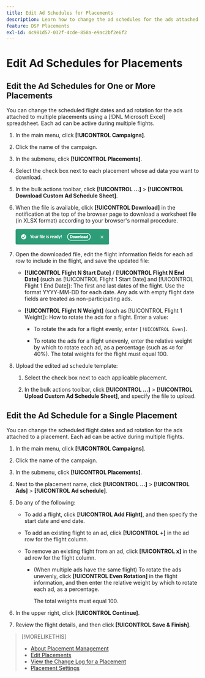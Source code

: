 ```yaml
---
title: Edit Ad Schedules for Placements
description: Learn how to change the ad schedules for the ads attached to placements.
feature: DSP Placements
exl-id: 4c981d57-032f-4cde-858a-e9ac2bf2e6f2
---
```

# Edit Ad Schedules for Placements

## Edit the Ad Schedules for One or More Placements

You can change the scheduled flight dates and ad rotation for the ads attached to multiple placements using a [!DNL Microsoft Excel] spreadsheet. Each ad can be active during multiple flights.

1. In the main menu, click **[!UICONTROL Campaigns]**.

1. Click the name of the campaign.

1. In the submenu, click **[!UICONTROL Placements]**.

1. Select the check box next to each placement whose ad data you want to download.

1. In the bulk actions toolbar, click **[!UICONTROL ...]** > **[!UICONTROL Download Custom Ad Schedule Sheet]**.

1. When the file is available, click **[!UICONTROL Download]** in the notification at the top of the browser page to download a worksheet file (in XLSX format) according to your browser's normal procedure.

   ![Download Ready notification](/help/dsp/assets/download-ready.png "Download Ready notification")

1. Open the downloaded file, edit the flight information fields for each ad row to include in the flight, and save the updated file:

   * **[!UICONTROL Flight N Start Date]** / **[!UICONTROL Flight N End Date]** (such as [!UICONTROL Flight 1 Start Date] and [!UICONTROL Flight 1 End Date]): The first and last dates of the flight. Use the format YYYY-MM-DD for each date. Any ads with empty flight date fields are treated as non-participating ads.

   * **[!UICONTROL Flight N Weight]** (such as [!UICONTROL Flight 1 Weight]): How to rotate the ads for a flight. Enter a value:

     * To rotate the ads for a flight evenly, enter `[!UICONTROL Even]`.

     * To rotate the ads for a flight unevenly, enter the relative weight by which to rotate each ad, as a percentage (such as `40` for 40%). The total weights for the flight must equal 100.

1. Upload the edited ad schedule template:

   1. Select the check box next to each applicable placement.

   1. In the bulk actions toolbar, click **[!UICONTROL ...]** > **[!UICONTROL Upload Custom Ad Schedule Sheet]**, and specify the file to upload.

## Edit the Ad Schedule for a Single Placement

<!-- Some placements don't have this option. Clarify which placement types aren't eligible -- just simple ad serving placements (PG ones seem okay)? And anything else? -->

You can change the scheduled flight dates and ad rotation for the ads attached to a placement. Each ad can be active during multiple flights.

1. In the main menu, click **[!UICONTROL Campaigns]**.

1. Click the name of the campaign.

1. In the submenu, click **[!UICONTROL Placements]**.

1. Next to the placement name, click  **[!UICONTROL ...]** > **[!UICONTROL Ads]** > **[!UICONTROL Ad schedule]**.

1. Do any of the following:

   * To add a flight, click **[!UICONTROL Add Flight]**, and then specify the start date and end date.

   * To add an existing flight to an ad, click **[!UICONTROL +]** in the ad row for the flight column.

   * To remove an existing flight from an ad, click **[!UICONTROL x]** in the ad row for the flight column.

      * (When multiple ads have the same flight) To rotate the ads unevenly, click **[!UICONTROL Even Rotation]** in the flight information, and then enter the relative weight by which to rotate each ad, as a percentage.

        The total weights must equal 100.

1. In the upper right, click **[!UICONTROL Continue]**.

1. Review the flight details, and then click **[!UICONTROL Save & Finish]**.

>[!MORELIKETHIS]
>
>* [About Placement Management](placement-about.md)
>* [Edit Placements](placement-edit.md)
>* [View the Change Log for a Placement](placement-change-log.md)
>* [Placement Settings](placement-settings.md)
